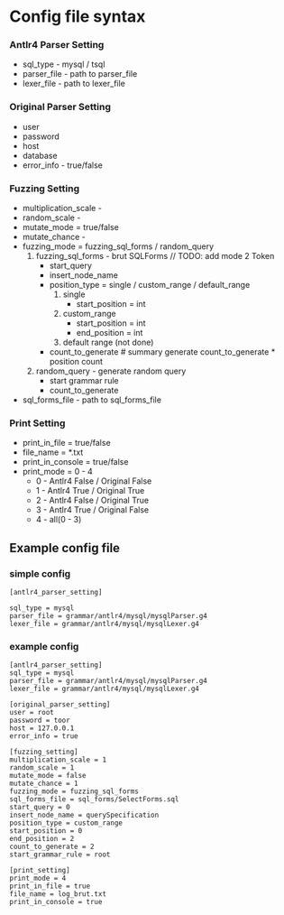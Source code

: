 # Config file syntax

### Antlr4 Parser Setting

* sql_type - mysql / tsql
* parser_file - path to parser_file
* lexer_file - path to lexer_file

### Original Parser Setting

* user 
* password 
* host
* database
* error_info - true/false

### Fuzzing Setting

* multiplication_scale -
* random_scale - 
* mutate_mode = true/false
* mutate_chance - 
* fuzzing_mode = fuzzing_sql_forms / random_query
    1. fuzzing_sql_forms - brut SQLForms // TODO: add mode 2 Token
        * start_query 
        * insert_node_name
        * position_type = single / custom_range / default_range
            1. single
                * start_position = int 
            2. custom_range
                * start_position = int
                * end_position = int
            3. default range (not done)
        * count_to_generate   # summary generate count_to_generate * position count
    2. random_query - generate random query
        * start grammar rule
        * count_to_generate 
* sql_forms_file -  path to sql_forms_file

### Print Setting

* print_in_file = true/false
* file_name = *.txt
* print_in_console = true/false
* print_mode = 0 - 4
    * 0 - Antlr4 False / Original False
    * 1 - Antlr4 True / Original True
    * 2 - Antlr4 False / Original True
    * 3 - Antlr4 True / Original False
    * 4 - all(0 - 3)

## Example config file

### simple config
```
[antlr4_parser_setting]

sql_type = mysql
parser_file = grammar/antlr4/mysql/mysqlParser.g4
lexer_file = grammar/antlr4/mysql/mysqlLexer.g4
```

### example config

```
[antlr4_parser_setting]
sql_type = mysql
parser_file = grammar/antlr4/mysql/mysqlParser.g4
lexer_file = grammar/antlr4/mysql/mysqlLexer.g4

[original_parser_setting]
user = root
password = toor
host = 127.0.0.1
error_info = true

[fuzzing_setting]
multiplication_scale = 1
random_scale = 1
mutate_mode = false
mutate_chance = 1
fuzzing_mode = fuzzing_sql_forms
sql_forms_file = sql_forms/SelectForms.sql
start_query = 0
insert_node_name = querySpecification
position_type = custom_range
start_position = 0
end_position = 2
count_to_generate = 2
start_grammar_rule = root

[print_setting]
print_mode = 4
print_in_file = true
file_name = log_brut.txt
print_in_console = true
```


